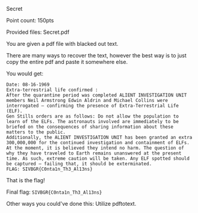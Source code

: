 Secret

Point count: 150pts

Provided files: Secret.pdf


You are given a pdf file with blacked out text.

There are many ways to recover the text, however the best way is to just copy the entire pdf and paste it somewhere else.

You would get:

```
Date: 08-16-1969
Extra-terrestrial life confirmed :
After the quarantine period was completed ALIENT INVESTIGATION UNIT
members Neil Armstrong Edwin Aldrin and Michael Collins were
interrogated – confirming the presence of Extra-Terrestrial Life
(ELF).
Gen Stills orders are as follows: Do not allow the population to
learn of the ELFs. The astronauts involved are immediately to be
briefed on the consequences of sharing information about these
matters to the public.
Additionally, the ALIENT INVESTIGATION UNIT has been granted an extra
300,000,000 for the continued investigation and containment of ELFs.
At the moment, it is believed they intend no harm. The question of
why they have traveled to Earth remains unanswered at the present
time. As such, extreme caution will be taken. Any ELF spotted should
be captured – failing that, it should be exterminated.
FLAG: SIVBGR{C0nta1n_Th3_Al13ns}
```

That is the flag!

Final flag: `SIVBGR{C0nta1n_Th3_Al13ns}`

Other ways you could've done this: Utilize pdftotext. 
